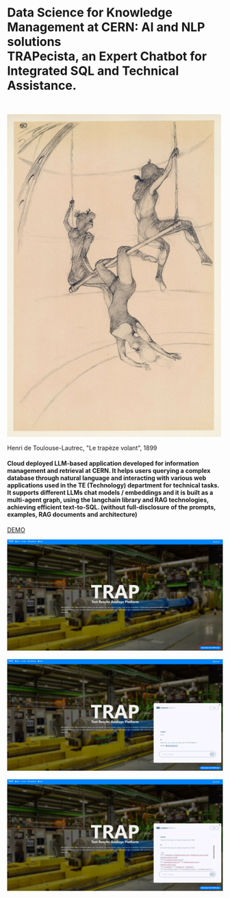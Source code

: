 <h1>Data Science for Knowledge Management at CERN: AI and NLP solutions<br>
TRAPecista, an Expert Chatbot for Integrated SQL and Technical Assistance.</h1> <br>

<img src="img/Toulouse-Lautrec, Le trapeze volant.jpg" width="500" style="text-align: center" /> <br>                                                                         

Henri de Toulouse-Lautrec, "Le trapèze volant", 1899

<h4>Cloud deployed LLM-based application developed for information management and retrieval at CERN. It helps users querying a complex database through natural language and interacting with various web applications used in the TE (Technology) department for technical tasks.
It supports different LLMs chat models / embeddings and it is built as a multi-agent graph, using the langchain library and RAG technologies, achieving efficient text-to-SQL. (without full-disclosure of the prompts, examples, RAG documents and architecture)</h4>
<a href="https://drive.google.com/drive/folders/1rakSJeKJDmcE7m7xzYjdXcRM1hbSWzXl?usp=share_link">DEMO</a><br>

<img src="img/TRAP3.png" width="900" style="text-align: center" /> <br>        
<img src="img/TRAP2.png" width="900" style="text-align: center" /> <br>   
<img src="img/TRAP1.png" width="900" style="text-align: center" /> <br>   

